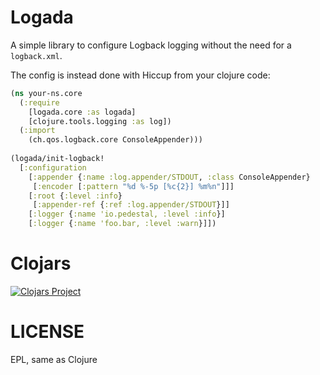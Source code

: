 # Logada

A simple library to configure Logback logging without the need for
a `logback.xml`.

The config is instead done with Hiccup from your clojure code:

```clojure
(ns your-ns.core
  (:require
    [logada.core :as logada]
    [clojure.tools.logging :as log])
  (:import
    (ch.qos.logback.core ConsoleAppender)))
    
(logada/init-logback!
  [:configuration
    [:appender {:name :log.appender/STDOUT, :class ConsoleAppender}
     [:encoder [:pattern "%d %-5p [%c{2}] %m%n"]]]
    [:root {:level :info}
     [:appender-ref {:ref :log.appender/STDOUT}]]
    [:logger {:name 'io.pedestal, :level :info}]
    [:logger {:name 'foo.bar, :level :warn}]])
``` 

# Clojars

[![Clojars Project](http://clojars.org/logada/latest-version.svg)](http://clojars.org/logada)

# LICENSE

EPL, same as Clojure
